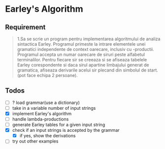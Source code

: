 # Earley's Algorithm

## Requirement

> 1.Sa se scrie un program pentru implementarea algoritmului de analiza sintactica Earley. Programul primeste la intrare elementele unei gramatici independente de context oarecare, inclusiv cu -productii. Programul accepta un numar oarecare de siruri peste alfabetul terminalilor. Pentru fiecare sir se creeaza si se afiseaza tabelele Earley corespondente si daca sirul apartine limbajului generat de gramatica, afiseaza derivarile acelui sir plecand din simbolul de start.(pot face echipa 2 persoane).

## Todos

- [ ] ? load grammar(use a dictionary)
- [ ] take in a variable number of input strings
- [x] implement Earley's algorithm
- [ ] handle lambda-productions
- [ ] generate Earley tables for a given input string
- [x] check if an input strings is accepted by the grammar
  - [x] if yes, show the derivations
- [ ] try out other examples
